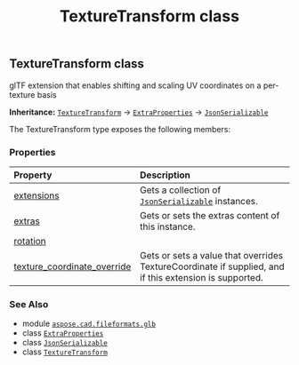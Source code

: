 ﻿---
title: TextureTransform class
second_title: Aspose.CAD for Python via .NET API References
description: 
type: docs
weight: 330
url: /python-net/aspose.cad.fileformats.glb/texturetransform/
is_root: false
---

## TextureTransform class

glTF extension that enables shifting and scaling UV coordinates on a per-texture basis



**Inheritance:** [`TextureTransform`](/cad/python-net/aspose.cad.fileformats.glb/texturetransform) → 
[`ExtraProperties`](/cad/python-net/aspose.cad.fileformats.glb/extraproperties) → 
[`JsonSerializable`](/cad/python-net/aspose.cad.fileformats.glb.io/jsonserializable)



The TextureTransform type exposes the following members:

### Properties
| Property | Description |
| :- | :- |
| [extensions](/cad/python-net/aspose.cad.fileformats.glb/texturetransform/extensions) | Gets a collection of [`JsonSerializable`](/cad/python-net/aspose.cad.fileformats.glb.io/jsonserializable) instances. |
| [extras](/cad/python-net/aspose.cad.fileformats.glb/texturetransform/extras) | Gets or sets the extras content of this instance. |
| [rotation](/cad/python-net/aspose.cad.fileformats.glb/texturetransform/rotation) |  |
| [texture_coordinate_override](/cad/python-net/aspose.cad.fileformats.glb/texturetransform/texture_coordinate_override) | Gets or sets a value that overrides TextureCoordinate if supplied, and if this extension is supported. |



### See Also
* module [`aspose.cad.fileformats.glb`](..)
* class [`ExtraProperties`](/cad/python-net/aspose.cad.fileformats.glb/extraproperties)
* class [`JsonSerializable`](/cad/python-net/aspose.cad.fileformats.glb.io/jsonserializable)
* class [`TextureTransform`](/cad/python-net/aspose.cad.fileformats.glb/texturetransform)
